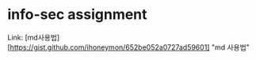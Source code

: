 # info-sec assignment

Link: [md사용법][https://gist.github.com/ihoneymon/652be052a0727ad59601] "md 사용법"